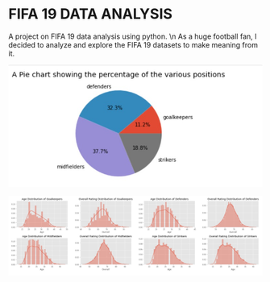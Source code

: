 # FIFA 19 DATA ANALYSIS
 A project on FIFA 19 data analysis using python. 
\n As a huge football fan, I decided to analyze and explore the FIFA 19 datasets to make meaning from it. 
 
![alt text](positions.jpeg)

![alt text](FeaturesDistribution.jpeg)

 

